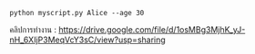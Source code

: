 ```
python myscript.py Alice --age 30

```
คลิปการทำงาน : https://drive.google.com/file/d/1osMBg3MjhK_yJ-nH_6XIjP3MeqVcY3sC/view?usp=sharing
